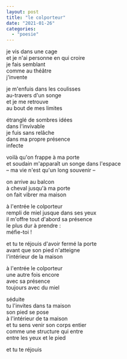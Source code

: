 ```yaml
---
layout: post
title: "le colporteur"
date: "2021-01-26"
categories:
  - "poesie"
---
```


je vis dans une cage  
et je n'ai personne en qui croire  
je fais semblant  
comme au théâtre  
j'invente

je m'enfuis dans les coulisses  
au-travers d'un songe  
et je me retrouve  
au bout de mes limites

étranglé de sombres idées  
dans l'invivable  
je fuis sans relâche  
dans ma propre présence  
infecte

voilà qu'on frappe à ma porte  
et soudain m'apparaît un songe dans l'espace  
– ma vie n'est qu'un long souvenir –

on arrive au balcon  
à cheval jusqu'à ma porte  
on fait vibrer ma maison

à l'entrée le colporteur  
rempli de miel jusque dans ses yeux  
il m'offre tout d'abord sa présence  
le plus dur à prendre :  
méfie-toi !

et tu te réjouis d'avoir fermé la porte  
avant que son pied n'atteigne  
l'intérieur de la maison

à l'entrée le colporteur  
une autre fois encore  
avec sa présence  
toujours avec du miel

séduite  
tu l'invites dans ta maison  
son pied se pose  
à l'intérieur de ta maison  
et tu sens venir son corps entier  
comme une structure qui entre  
entre les yeux et le pied

et tu te réjouis
